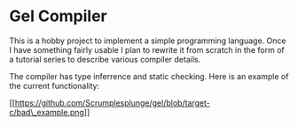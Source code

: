 # Gel Compiler

This is a hobby project to implement a simple programming language. Once I have
something fairly usable I plan to rewrite it from scratch in the form of
a tutorial series to describe various compiler details.

The compiler has type inferrence and static checking. Here is an example of the
current functionality:

[[https://github.com/Scrumplesplunge/gel/blob/target-c/bad\_example.png]]
